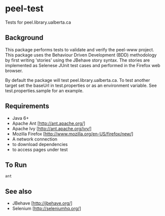 peel-test
=========

Tests for peel.library.ualberta.ca

Background
----------
This package performs tests to validate and verify the peel-www project.  This package uses the Behaviour Driven Development (BDD) methodology by first writing 'stories' using the JBehave story syntax.  The stories are implemented as Selenese JUnit test cases and performed in the Firefox web browser.  

By default the package will test peel.library.ualberta.ca.  To test another target set the baseUrl in test.properties or as an environment variable.  See test.properties.sample for an example.

Requirements
------------
* Java 6+
* Apache Ant [http://ant.apache.org/]
* Apache Ivy [http://ant.apache.org/ivy/]
* Mozilla Firefox [http://www.mozilla.org/en-US/firefox/new/]
* A network connection
 * to download dependencies
 * to access pages under test

To Run
------
    ant

See also
--------
* JBehave [http://jbehave.org/]
* Selenium [http://seleniumhq.org/]
